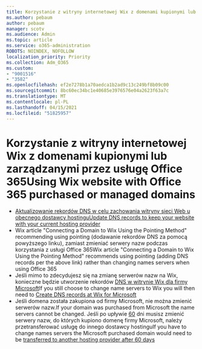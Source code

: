 ```yaml
---
title: Korzystanie z witryny internetowej Wix z domenami kupionymi lub zarządzanymi przez usługę Office 365
ms.author: pebaum
author: pebaum
manager: scotv
ms.audience: Admin
ms.topic: article
ms.service: o365-administration
ROBOTS: NOINDEX, NOFOLLOW
localization_priority: Priority
ms.collection: Adm_O365
ms.custom:
- "9001516"
- "3582"
ms.openlocfilehash: ef2e7278b1a70aedca1b2ad9c13c249bf8b09c00
ms.sourcegitcommit: 8bc60ec34bc1e40685e3976576e04a2623f63a7c
ms.translationtype: MT
ms.contentlocale: pl-PL
ms.lasthandoff: 04/15/2021
ms.locfileid: "51825957"
---
```

# <a name="using-wix-website-with-office-365-purchased-or-managed-domains"></a><span data-ttu-id="81602-102">Korzystanie z witryny internetowej Wix z domenami kupionymi lub zarządzanymi przez usługę Office 365</span><span class="sxs-lookup"><span data-stu-id="81602-102">Using Wix website with Office 365 purchased or managed domains</span></span>

- [<span data-ttu-id="81602-103">Aktualizowanie rekordów DNS w celu zachowania witryny sieci Web u obecnego dostawcy hostingu</span><span class="sxs-lookup"><span data-stu-id="81602-103">Update DNS records to keep your website with your current hosting provider</span></span>](https://docs.microsoft.com/microsoft-365/admin/dns/update-dns-records-to-retain-current-hosting-provider)
- <span data-ttu-id="81602-104">Wix article "Connecting a Domain to Wix Using the Pointing Method" recommending using pointing (dodawanie rekordów DNS za pomocą powyższego linku), zamiast zmieniać serwery nazw podczas korzystania z usługi Office 365</span><span class="sxs-lookup"><span data-stu-id="81602-104">Wix article "Connecting a Domain to Wix Using the Pointing Method" recommends using pointing (adding DNS records per the above link) rather than changing names servers when using Office 365</span></span>
- <span data-ttu-id="81602-105">Jeśli mimo to zdecydujesz się na zmianę serwerów nazw na Wix, konieczne będzie utworzenie rekordów  [DNS w witrynie Wix dla firmy Microsoft](https://docs.microsoft.com/microsoft-365/admin/dns/create-dns-records-at-wix?view=o365-worldwide)</span><span class="sxs-lookup"><span data-stu-id="81602-105">If you still choose to change name servers to Wix you will then need to  [Create DNS records at Wix for Microsoft](https://docs.microsoft.com/microsoft-365/admin/dns/create-dns-records-at-wix?view=o365-worldwide)</span></span>
- <span data-ttu-id="81602-106">Jeśli domena została zakupiona od firmy Microsoft, nie można zmienić serwerów nazw.</span><span class="sxs-lookup"><span data-stu-id="81602-106">If your domain was purchased from Microsoft the name servers cannot be changed.</span></span> <span data-ttu-id="81602-107">Jeśli po upływie [60](https://docs.microsoft.com/microsoft-365/admin/get-help-with-domains/transfer-a-domain-from-microsoft-to-another-host) dni musisz zmienić serwery nazw, do których kupiono domenę firmy Microsoft, należy przetransferować usługę do innego dostawcy hostingu</span><span class="sxs-lookup"><span data-stu-id="81602-107">If you have to change names servers the Microsoft purchased domain would need to be  [transferred to another hosting provider after 60 days](https://docs.microsoft.com/microsoft-365/admin/get-help-with-domains/transfer-a-domain-from-microsoft-to-another-host)</span></span>
